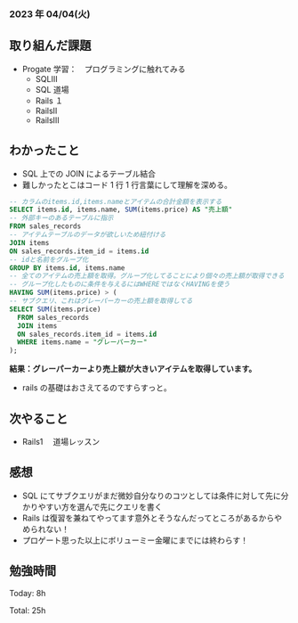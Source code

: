 ### 2023 年 04/04(火)

## 取り組んだ課題

- Progate 学習：　プログラミングに触れてみる
  - SQLⅢ
  - SQL 道場
  - Rails １
  - RailsⅡ
  - RailsⅢ

## わかったこと

- SQL 上での JOIN によるテーブル結合
- 難しかったとこはコード 1 行 1 行言葉にして理解を深める。

```SQL
-- カラムのitems.id,items.nameとアイテムの合計金額を表示する
SELECT items.id, items.name, SUM(items.price) AS "売上額"
-- 外部キーのあるテーブルに指示
FROM sales_records
-- アイテムテーブルのデータが欲しいため紐付ける
JOIN items
ON sales_records.item_id = items.id
-- idと名前をグループ化
GROUP BY items.id, items.name
-- 全てのアイテムの売上額を取得。グループ化してることにより個々の売上額が取得できる
-- グループ化したものに条件を与えるにはWHEREではなくHAVINGを使う
HAVING SUM(items.price) > (
-- サブクエリ、これはグレーパーカーの売上額を取得してる
SELECT SUM(items.price)
  FROM sales_records
  JOIN items
  ON sales_records.item_id = items.id
  WHERE items.name = "グレーパーカー"
);
```

**結果：グレーパーカーより売上額が大きいアイテムを取得しています。**

- rails の基礎はおさえてるのですらすっと。

## 次やること

- Rails1 　道場レッスン

## 感想

- SQL にてサブクエリがまだ微妙自分なりのコツとしては条件に対して先に分かりやすい方を選んで先にクエリを書く
- Rails は復習を兼ねてやってます意外とそうなんだってところがあるからやめられない！
- プロゲート思った以上にボリューミー金曜にまでには終わらす！

## 勉強時間

Today: 8h

Total: 25h
